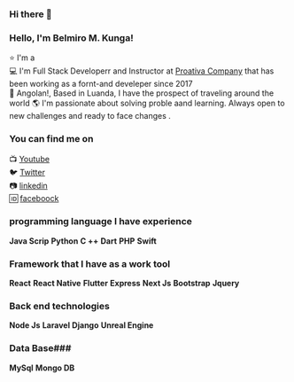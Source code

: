 ### Hi there 👋

###  Hello, I'm Belmiro M. Kunga!

⭐ I'm a  <br>
💻 I'm Full Stack Developerr and Instructor at [Proativa Company](https://seja-pro.coms)
that has been working as a fornt-and develeper since 2017<br>
🏡 Angolan!, Based in Luanda, I have the prospect of traveling around the world 🌎
I'm passionate about solving proble aand learning. Always open to new challenges and ready to face changes .

### You can find me on

📺 [Youtube](https://www.youtube.com/channel/UCW8jjYy3GBYfo3TVzF_WCNw) <br>
🐦 [Twitter](https://twitter.com/belmiro_kunga) <br>
📷 [linkedin](https://www.linkedin.com/in/belmiro-m-kunga/) <br>
🆔 [faceboock](https://www.facebook.com/profile.php?id=100010300410305) <br>



### programming language I have experience ###
**Java Scrip**
**Python**
**C ++**
**Dart**
**PHP**
**Swift**
### Framework that I have as a work tool ###
**React**
**React Native**
**Flutter**
**Express**
**Next Js**
**Bootstrap**
**Jquery**
### Back end technologies ###
**Node Js**
**Laravel**
**Django**
**Unreal Engine**

### Data Base###
**MySql**
**Mongo DB**


